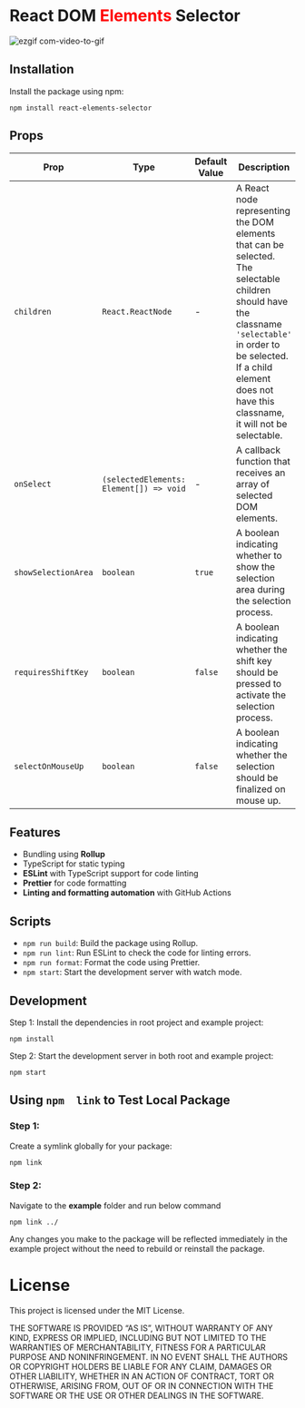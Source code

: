 # React DOM <span style="color: red;">Elements</span> Selector

![ezgif com-video-to-gif](https://github.com/Saurabh-kayasth/react-elements-selector/assets/30195666/1a41d03d-ce4a-4d40-85cc-3807117c520f)

## Installation
Install the package using npm:
```
npm install react-elements-selector
```

## Props
| Prop                | Type                        | Default Value | Description                                                                                                                                                                                                                                 |
| ------------------- | --------------------------- | ------------- | ------------------------------------------------------------------------------------------------------------------------------------------------------------------------------------------------------------------------------------------- |
| `children`          | `React.ReactNode`           | -             | A React node representing the DOM elements that can be selected. The selectable children should have the classname `'selectable'` in order to be selected. If a child element does not have this classname, it will not be selectable. |
| `onSelect`          | `(selectedElements: Element[]) => void` | -             | A callback function that receives an array of selected DOM elements.                                                                                                                                                                       |
| `showSelectionArea` | `boolean`                   | `true`        | A boolean indicating whether to show the selection area during the selection process.                                                                                                                                                      |
| `requiresShiftKey`  | `boolean`                   | `false`       | A boolean indicating whether the shift key should be pressed to activate the selection process.                                                                                                                                            |
| `selectOnMouseUp`   | `boolean`                   | `false`       | A boolean indicating whether the selection should be finalized on mouse up.                                                                                                                                                                |


## Features
 - Bundling using **Rollup**
 - TypeScript for static typing 
 - **ESLint** with TypeScript support for code linting
 - **Prettier** for code formatting
 - **Linting and formatting automation** with GitHub Actions

## Scripts
 - `npm run build`: Build the package using Rollup.
 - `npm run lint`: Run ESLint to check the code for linting errors.
 - `npm run format`: Format the code using Prettier.
 - `npm start`: Start the development server with watch mode.
  
## Development
Step 1: Install the dependencies in root project and example project:
```
npm install
```

Step 2: Start the development server in both root and example project:
```
npm start
```

## Using `npm  link` to Test Local Package
### Step 1:
Create a symlink globally for your package:
 ```bash
npm link
```
### Step 2:
Navigate to the **example** folder and run below command
```
npm link ../
```

Any changes you make to the package will be reflected immediately in the example project without the need to rebuild or reinstall the package.

# License
This project is licensed under the MIT License.

THE SOFTWARE IS PROVIDED “AS IS”, WITHOUT WARRANTY OF ANY KIND, EXPRESS OR IMPLIED, INCLUDING BUT NOT LIMITED TO THE WARRANTIES OF MERCHANTABILITY, FITNESS FOR A PARTICULAR PURPOSE AND NONINFRINGEMENT. IN NO EVENT SHALL THE AUTHORS OR COPYRIGHT HOLDERS BE LIABLE FOR ANY CLAIM, DAMAGES OR OTHER LIABILITY, WHETHER IN AN ACTION OF CONTRACT, TORT OR OTHERWISE, ARISING FROM, OUT OF OR IN CONNECTION WITH THE SOFTWARE OR THE USE OR OTHER DEALINGS IN THE SOFTWARE.

